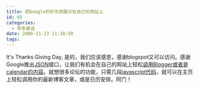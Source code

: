 ```yaml
---
title: 把Google的好东西展示在自己的网站上
id: 65
categories:
  - 窄多废话
date: 2006-11-23 11:38:50
tags:
---
```


It's Thanks Giving Day, 是的，我们应该感恩，感谢blogspot又可以访问。感谢Google推出[JSON](http://code.google.com/apis/gdata/json.html)接口，让我们有机会在自己的网站上轻松[调用Blogger或者是calendar的内容](http://buzz.blogger.com/2006/11/json-on-new-blogger.html)。就想很多论坛的功能，只需几段[javascript代码](http://googledataapis.blogspot.com/2006/11/calling-all-web-hackers-json-support.html)，就可以在主页上轻松调用你的最新博客文章，或是日历安排。阿门！